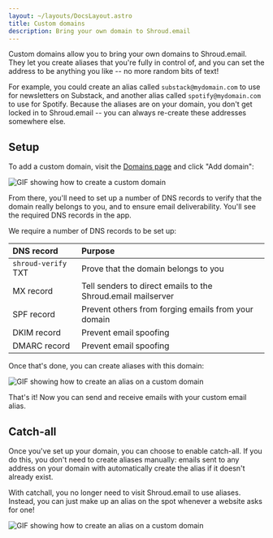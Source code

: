 ```yaml
---
layout: ~/layouts/DocsLayout.astro
title: Custom domains
description: Bring your own domain to Shroud.email
---
```


Custom domains allow you to bring your own domains to Shroud.email. They let you create aliases that you're fully in control of, and you can set the address to be anything you like -- no more random bits of text!

For example, you could create an alias called `substack@mydomain.com` to use for newsletters on Substack, and another alias called `spotify@mydomain.com` to use for Spotify. Because the aliases are on your domain, you don't get locked in to Shroud.email -- you can always re-create these addresses somewhere else.

## Setup

To add a custom domain, visit the [Domains page](https://app.shroud.email/domains) and click "Add domain":

![GIF showing how to create a custom domain](/img/create-custom-domain.gif)

From there, you'll need to set up a number of DNS records to verify that the domain really belongs to you, and to ensure email deliverability. You'll see the required DNS records in the app.

We require a number of DNS records to be set up:

| DNS record          | Purpose                                                      |
|:--------------------|:-------------------------------------------------------------|
| `shroud-verify` TXT | Prove that the domain belongs to you                         |
| MX record           | Tell senders to direct emails to the Shroud.email mailserver |
| SPF record          | Prevent others from forging emails from your domain          |
| DKIM record         | Prevent email spoofing                                       |
| DMARC record        | Prevent email spoofing                                       |



Once that's done, you can create aliases with this domain:

![GIF showing how to create an alias on a custom domain](/img/create-custom-alias.gif)

That's it! Now you can send and receive emails with your custom email alias.

## Catch-all

Once you've set up your domain, you can choose to enable catch-all. If you do this, you don't need to create aliases manually: emails sent to any address on your domain with automatically create the alias if it doesn't already exist.

With catchall, you no longer need to visit Shroud.email to use aliases. Instead, you can just make up an alias on the spot whenever a website asks for one!

![GIF showing how to create an alias on a custom domain](/img/domain-catchall.png)
